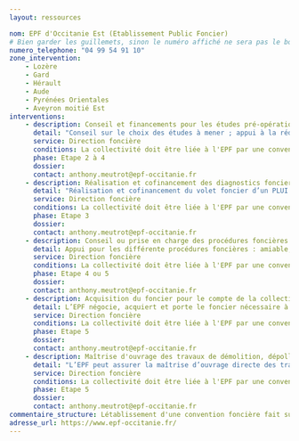 ```yaml
---
layout: ressources

nom: EPF d'Occitanie Est (Etablissement Public Foncier)
# Bien garder les guillemets, sinon le numéro affiché ne sera pas le bon
numero_telephone: "04 99 54 91 10" 
zone_intervention: 
    - Lozère
    - Gard
    - Hérault
    - Aude
    - Pyrénées Orientales
    - Aveyron moitié Est
interventions:
    - description: Conseil et financements pour les études pré-opérationnelles
      detail: "Conseil sur le choix des études à mener ; appui à la rédaction des cahiers des charges ; cofinancement des études pré-opérationnelles : études de faisabilité, autres études qui permettent de sécuriser la sortie opérationnelle du futur projet. Financement posisble jusqu'à 50% du montant des études."
      service: Direction foncière
      conditions: La collectivité doit être liée à l'EPF par une convention foncière préalablement à toute intervention, avec portage du foncier par l'EPF par la suite. La collectivité reste maître d’ouvrage et cofinanceur de son étude.
      phase: Etape 2 à 4
      dossier: 
      contact: anthony.meutrot@epf-occitanie.fr
    - description: Réalisation et cofinancement des diagnostics fonciers pour le PLH/PLUI à l'échelle de intercommunalité
      detail: "Réalisation et cofinancement du volet foncier d’un PLUI ou d’un PLH avec pour enjeu la découverte des gisements fonciers : analyse de l'état du marché immobilier, des gisements fonciers disponibles dont les friches. Réalisation des diagnosctics et études sous maîtrise d’ouvrage et financement EPF."
      service: Direction foncière
      conditions: La collectivité doit être liée à l'EPF par une convention foncière préalablement à toute intervention, avec portage du foncier par l'EPF par la suite.
      phase: Etape 3
      dossier: 
      contact: anthony.meutrot@epf-occitanie.fr
    - description: Conseil ou prise en charge des procédures foncières
      detail: Appui pour les différente procédures foncières : amiable, préemption, expropriation. Réalisation possible de l'ensemble de ces procédures par l'EPF.
      service: Direction foncière
      conditions: La collectivité doit être liée à l'EPF par une convention foncière préalablement à toute intervention, avec portage du foncier par l'EPF par la suite.
      phase: Etape 4 ou 5
      dossier: 
      contact: anthony.meutrot@epf-occitanie.fr
    - description: Acquisition du foncier pour le compte de la collectivité
      detail: L’EPF négocie, acquiert et porte le foncier nécessaire à la réalisation du projet. Au terme désigné par la convention, le foncier est cédé soit à la collectivité  soit directement à l’opérateur si celui-ci est déjà désigné.
      service: Direction foncière
      conditions: La collectivité doit être liée à l'EPF par une convention foncière préalablement à toute intervention.
      phase: Etape 5
      dossier: 
      contact: anthony.meutrot@epf-occitanie.fr
    - description: Maîtrise d'ouvrage des travaux de démolition, dépollution, sécurisation du foncier
      detail: "L’EPF peut assurer la maîtrise d’ouvrage directe des travaux préparatoires à un aménagement ultérieurs : dépollution des sols, désamiantage, démolition de bâtiments, curage de parcelles, sécurisation et consolidation de biens, pré-verdissement, renaturation."
      service: Direction foncière
      conditions: La collectivité doit être liée à l'EPF par une convention foncière préalablement à toute intervention. L'EPF réalise ces travaux sur un terrain dont il est propriétaire et sur demande de la collectivité.
      phase: Etape 5
      dossier: 
      contact: anthony.meutrot@epf-occitanie.fr
commentaire_structure: Létablissement d'une convention foncière fait suite à une sollicitation de la collectivité, qui sera examinée vis-à-vis de nos axes d’intervention définis dans notre Programme Pluri-annuel d'Intervention. Pour 2019-2013, ces axes sont : développer l'offre de logements, conforter l'attractivité économique de la région, préserver l’environnement et prévenir les risques.
adresse_url: https://www.epf-occitanie.fr/
---
```


